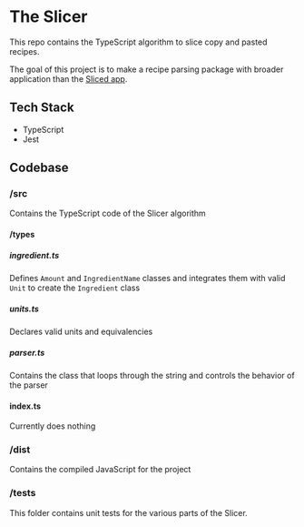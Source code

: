 # The Slicer

This repo contains the TypeScript algorithm to slice copy and pasted recipes.

The goal of this project is to make a recipe parsing package with broader application than the [Sliced app](https://github.com/rachelrly/sliced).

## Tech Stack

- TypeScript
- Jest

## Codebase

### /src

Contains the TypeScript code of the Slicer algorithm

#### /types

##### ingredient.ts

Defines `Amount` and `IngredientName` classes and integrates them with valid `Unit` to create the `Ingredient` class

##### units.ts

Declares valid units and equivalencies

##### parser.ts

Contains the class that loops through the string and controls the behavior of the parser

#### index.ts

Currently does nothing

### /dist

Contains the compiled JavaScript for the project

### /tests

This folder contains unit tests for the various parts of the Slicer.
